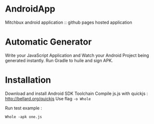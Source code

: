 # AndroidApp
Mitchbux android application :: github pages hosted application

# Automatic Generator
Write your JavaScript Application and Watch your Android Project being generated instantly.
Run Gradle to huile and sign APK.

# Installation
Download and install Android SDK Toolchain
Compile js.js with quickjs : http://bellard.org/quickjs
Use flag 
`-o Whole`


Run test example : 

 `Whole -apk one.js`


